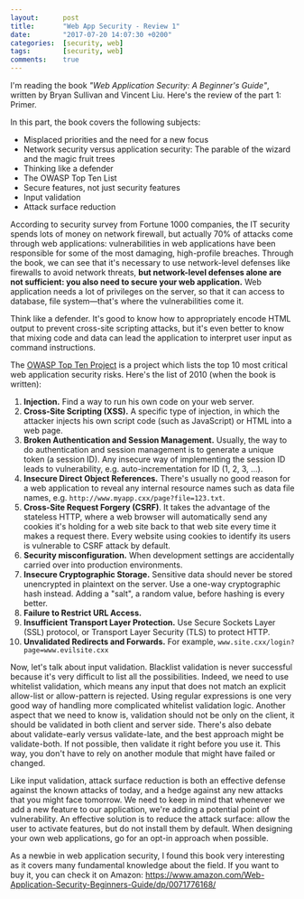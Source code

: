 ```yaml
---
layout:      post
title:       "Web App Security - Review 1"
date:        "2017-07-20 14:07:30 +0200"
categories:  [security, web]
tags:        [security, web]
comments:    true
---
```


I'm reading the book _"Web Application Security: A Beginner's Guide"_, written
by Bryan Sullivan and Vincent Liu. Here's the review of the part 1: Primer.

In this part, the book covers the following subjects:

- Misplaced priorities and the need for a new focus
- Network security versus application security: The parable of the wizard and
  the magic fruit trees
- Thinking like a defender
- The OWASP Top Ten List
- Secure features, not just security features
- Input validation
- Attack surface reduction

According to security survey from Fortune 1000 companies, the IT security spends
lots of money on network firewall, but actually 70% of attacks come through web
applications: vulnerabilities in web applications have been responsible for some
of the most damaging, high-profile breaches. Through the book, we can see that
it's necessary to use network-level defenses like firewalls to avoid network
threats, **but network-level defenses alone are not sufficient: you also need
to secure your web application.** Web application needs a lot of privileges on
the server, so that it can access to database, file system—that's where the
vulnerabilities come it.

Think like a defender. It's good to know how to appropriately encode HTML output
to prevent cross-site scripting attacks, but it's even better to know that
mixing code and data can lead the application to interpret user input as command
instructions.

The [OWASP Top Ten Project][top10] is a project which lists the top 10 most
critical web application security risks. Here's the list of 2010 (when the book
is written):

1. **Injection.** Find a way to run his own code on your web server.
2. **Cross-Site Scripting (XSS).** A specific type of injection, in which the
   attacker injects his own script code (such as JavaScript) or HTML into a web
   page.
3. **Broken Authentication and Session Management.** Usually, the way to do
   authentication and session management is to generate a unique token (a
   session ID). Any insecure way of implementing the session ID leads to
   vulnerability, e.g. auto-incrementation for ID (1, 2, 3, ...).
4. **Insecure Direct Object References.** There's usually no good reason for a
   web application to reveal any internal resource names such as data file
   names, e.g. `http://www.myapp.cxx/page?file=123.txt`.
5. **Cross-Site Request Forgery (CSRF)**. It takes the advantage of the
   stateless HTTP, where a web browser will automatically send any cookies it's
   holding for a web site back to that web site every time it makes a request
   there. Every website using cookies to identify its users is vulnerable to
   CSRF attack by default.
6. **Security misconfiguration.** When development settings are accidentally
   carried over into production environments.
7. **Insecure Cryptographic Storage.** Sensitive data should never be stored
   unencrypted in plaintext on the server. Use a one-way cryptographic hash
   instead. Adding a "salt", a random value, before hashing is every better.
8. **Failure to Restrict URL Access.**
9. **Insufficient Transport Layer Protection.** Use Secure Sockets Layer (SSL)
   protocol, or Transport Layer Security (TLS) to protect HTTP.
10. **Unvalidated Redirects and Forwards.** For example,
   `www.site.cxx/login?page=www.evilsite.cxx`

Now, let's talk about input validation. Blacklist validation is never successful
because it's very difficult to list all the possibilities. Indeed, we need to
use whitelist validation, which means any input that does not match an
explicit allow-list or allow-pattern is rejected. Using regular expressions is
one very good way of handling more complicated whitelist validation logic.
Another aspect that we need to know is, validation should not be only on the
client, it should be validated in both client and server side. There's also
debate about validate-early versus validate-late, and the best approach might be
validate-both. If not possible, then validate it right before you use it. This
way, you don't have to rely on another module that might have failed or changed.

Like input validation, attack surface reduction is both an effective defense
against the known attacks of today, and a hedge against any new attacks that you
might face tomorrow. We need to keep in mind that whenever we add a new feature
to our application, we're adding a potential point of vulnerability. An
effective solution is to reduce the attack surface: allow the user to activate
features, but do not install them by default. When designing your own web
applications, go for an opt-in approach when possible.

As a newbie in web application security, I found this book very interesting as
it covers many fundamental knowledge about the field. If you want to buy it,
you can check it on Amazon:
<https://www.amazon.com/Web-Application-Security-Beginners-Guide/dp/0071776168/>

[top10]: https://www.owasp.org/index.php/Category:OWASP_Top_Ten_Project

